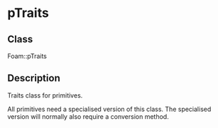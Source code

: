 # pTraits 
## Class
Foam::pTraits

## Description
Traits class for primitives.

All primitives need a specialised version of this class. The
specialised version will normally also require a conversion
method.

